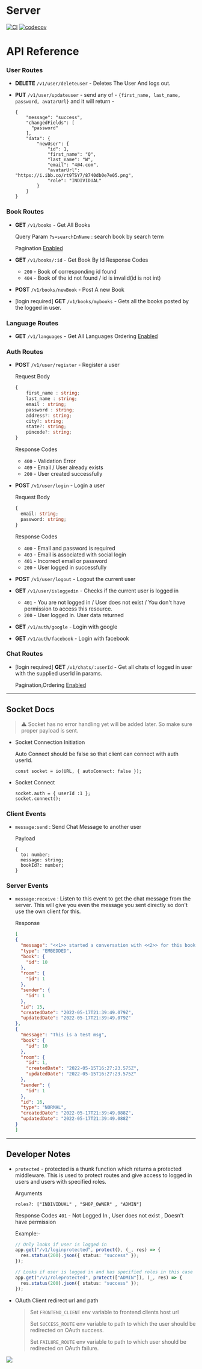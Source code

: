 # Server

[![CI](https://github.com/morya-111/server/actions/workflows/CI.yml/badge.svg?branch=main)](https://github.com/morya-111/server/actions/workflows/CI.yml)
[![codecov](https://codecov.io/gh/morya-111/server/branch/main/graph/badge.svg?token=AL2UQA6DDR)](https://codecov.io/gh/morya-111/server)

# API Reference

### User Routes

- **DELETE** `/v1/user/deleteuser` - Deletes The User And logs out.

- **PUT** `/v1/user/updateuser` - send any of -
  `{first_name, last_name, password, avatarUrl}` and it will return -
  ```
  {
      "message": "success",
      "changedFields": [
        "password"
      ],
      "data": {
          "newUser": {
              "id": 1,
              "first_name": "Q",
              "last_name": "W",
              "email": "4@4.com",
              "avatarUrl": "https://i.ibb.co/rt9TSY7/8740db0e7e05.png",
              "role": "INDIVIDUAL"
          }
      }
  }
  ```

### Book Routes

- **GET** `/v1/books` - Get All Books

  Query Param `?s=searchInName` : search book by search term

  Pagination [Enabled](https://github.com/rjlopezdev/typeorm-express-query-builder#available-lookups)

- **GET** `/v1/books/:id` - Get Book By Id
  Response Codes

  - `200` - Book of corresponding id found
  - `404` - Book of the id not found / id is invalid(id is not int)

- **POST** `/v1/books/newBook` - Post A new Book
- [login required] **GET** `/v1/books/mybooks` - Gets all the books posted by the logged in user.

### Language Routes

- **GET** `/v1/languages` - Get All Languages
  Ordering [Enabled](https://github.com/rjlopezdev/typeorm-express-query-builder#available-lookups)

### Auth Routes

- **POST** `/v1/user/register` - Register a user

  Request Body

  ```ts
  {
      first_name : string;
      last_name : string;
      email : string;
      password : string;
      address?: string;
      city?: string;
      state?: string;
      pincode?: string;
  }
  ```

  Response Codes

  - `400` - Validation Error
  - `409` - Email / User already exists
  - `200` - User created successfully

- **POST** `/v1/user/login` - Login a user

  Request Body

  ```ts
  {
    email: string;
    password: string;
  }
  ```

  Response Codes

  - `400` - Email and password is required
  - `403` - Email is associated with social login
  - `401` - Incorrect email or password
  - `200` - User logged in successfully

- **POST** `/v1/user/logout` - Logout the current user

- **GET** `/v1/user/isloggedin` - Checks if the current user is logged in

  - `401` - You are not logged in / User does not exist / You don't have permission to access this resource.
  - `200` - User logged in. User data returned

- **GET** `/v1/auth/google` - Login with google

- **GET** `/v1/auth/facebook` - Login with facebook

### Chat Routes

- [login required] **GET** `/v1/chats/:userId` - Get all chats of logged in user with the supplied userId in params.

  Pagination,Ordering  [Enabled](https://github.com/rjlopezdev/typeorm-express-query-builder#available-lookups)
---

## Socket Docs

> :warning: Socket has no error handling yet will be added later. So make sure proper payload is sent. 

- Socket Connection Initiation
  
  Auto Connect should be false so that client can connect with auth userId.
  ```
  const socket = io(URL, { autoConnect: false });
  ```
- Socket Connect
  ```
  socket.auth = { userId :1 };
  socket.connect(); 
  ```

### Client Events
- `message:send` : Send Chat Message to another user
  
  Payload
  ```
  {
    to: number;
    message: string;
    bookId?: number;
  }
  ```
### Server Events
- `message:receive` : Listen to this event to get the chat message from the server. This will give you even the message you sent directly so don't use the own client for this.

  Response
  ```json
  [
  {
    "message": "<<1>> started a conversation with <<2>> for this book, click to know more!",
    "type": "EMBEDDED",
    "book": {
      "id": 10
    },
    "room": {
      "id": 1
    },
    "sender": {
      "id": 1
    },
    "id": 15,
    "createdDate": "2022-05-17T21:39:49.079Z",
    "updatedDate": "2022-05-17T21:39:49.079Z"
  },
  {
    "message": "This is a test msg",
    "book": {
      "id": 10
    },
    "room": {
      "id": 1,
      "createdDate": "2022-05-15T16:27:23.575Z",
      "updatedDate": "2022-05-15T16:27:23.575Z"
    },
    "sender": {
      "id": 1
    },
    "id": 16,
    "type": "NORMAL",
    "createdDate": "2022-05-17T21:39:49.088Z",
    "updatedDate": "2022-05-17T21:39:49.088Z"
  }
  ]
  ```

---

## Developer Notes

- `protected` - protected is a thunk function which returns a protected middleware. This is used to protect routes and give access to logged in users and users with specified roles.

  Arguments

  ```
  roles?: ["INDIVIDUAL" , "SHOP_OWNER" , "ADMIN"]
  ```

  Response Codes
  `401` - Not Logged In , User does not exist , Doesn't have permission

  Example:-

  ```ts
  // Only looks if user is logged in
  app.get("/v1/loginprotected", protect(), (_, res) => {
    res.status(200).json({ status: "success" });
  });

  // Looks if user is logged in and has specified roles in this case "ADMIN"
  app.get("/v1/roleprotected", protect(["ADMIN"]), (_, res) => {
    res.status(200).json({ status: "success" });
  });
  ```

- OAuth Client redirect url and path
  > Set `FRONTEND_CLIENT` env variable to frontend clients host url
  >
  > Set `SUCCESS_ROUTE` env variable to path to which the user should be redirected on OAuth success.
  >
  > Set `FAILURE_ROUTE` env variable to path to which user should be redirected on OAuth failure.

<img src="./er-diagram.svg" />
